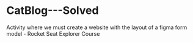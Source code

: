 # CatBlog---Solved
Activity where we must create a website with the layout of a figma form model - Rocket Seat Explorer Course
